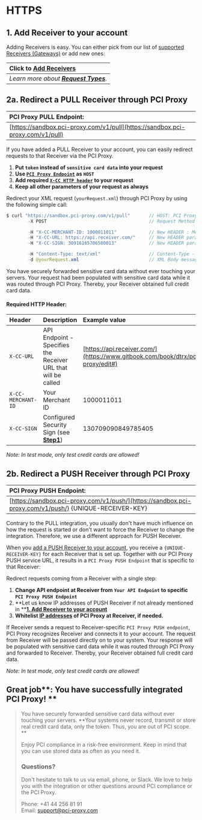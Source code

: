 # HTTPS

## 1. Add Receiver to your account

Adding Receivers is easy. You can either pick from our list of [supported Receivers \(Gateways\)](../../resources/supported-receivers.md) or add new ones:

| Click to [**Add Receivers**](https://admin.sandbox.datatrans.com/showcase/pci-proxy/add-receiver.html) |
| :--- |
| _Learn more about _[_**Request Types**_](../../resources/request-types.md)_._ |

## 2a. Redirect a PULL Receiver through PCI Proxy

| **PCI Proxy PULL Endpoint:** |
| :--- |
| [https://sandbox.pci-proxy.com/v1/pull](https://sandbox.pci-proxy.com/v1/pull) |

If you have added a PULL Receiver to your account, you can easily redirect requests to that Receiver via the PCI Proxy.

1. **Put `token` instead of `sensitive card data` into your request**
2. **Use **[**`PCI Proxy Endpoint`**](api.md#reference)** as `HOST`**
3. **Add required **[**`X-CC HTTP header`**](api.md#reference)** to your request**
4. **Keep all other parameters of your request as always**

Redirect your XML request \(`yourRequest.xml`\) through PCI Proxy by using the following simple call:

```java
$ curl "https://sandbox.pci-proxy.com/v1/pull"       // HOST: PCI Proxy Endpoint
        -X POST                                      // Request Method POST

        -H "X-CC-MERCHANT-ID: 1000011011"            // New HEADER : Merchant ID you received during Signup
        -H "X-CC-URL: https://api.receiver.com/"     // New HEADER parameter: Receiver API Endpoint
        -H "X-CC-SIGN: 30916165706580013"            // New HEADER parameter: Security Sign you created in Step 1 

        -H "Content-Type: text/xml"                  // Content-Type - We support almost all types
        -d @yourRequest.xml                          // XML Body message that is expected by Channel
```

You have securely forwarded sensitive card data without ever touching your servers. Your request had been populated with sensitive card data while it was routed through PCI Proxy. Thereby, your Receiver obtained full credit card data.

#### Required HTTP Header:

| Header | Description | Example value |
| :--- | :--- | :--- |
| `X-CC-URL` | API Endpoint - Specifies the Receiver URL that will be called | [https://api.receiver.com/](https://www.gitbook.com/book/dtrx/pci-proxy/edit#) |
| `X-CC-MERCHANT-ID` | Your Merchant ID | 1000011011 |
| `X-CC-SIGN` | Configured Security Sign \(see [**Step1**](../../setup.md)\) | 130709090849785405 |

_Note: In test mode, only test credit cards are allowed!_

## 2b. Redirect a PUSH Receiver through PCI Proxy

| **PCI Proxy PUSH Endpoint:** |
| :--- |
| [https://sandbox.pci-proxy.com/v1/push/](https://sandbox.pci-proxy.com/v1/push/) {UNIQUE-RECEIVER-KEY} |

Contrary to the PULL integration, you usually don't have much influence on how the request is started or don't want to force the Receiver to change the integration. Therefore, we use a different approach for PUSH Receiver.

When you [add a PUSH Receiver to your account](api.md#1-add-receiver-to-your-account), you receive a `{UNIQUE-RECEIVER-KEY}` for each Receiver that is set up. Together with our PCI Proxy PUSH service URL, it results in a `PCI Proxy PUSH Endpoint` that is specific to that Receiver:

Redirect requests coming from a Receiver with a single step:

1. **Change API endpoint at Receiver from `Your API Endpoint` to specific `PCI Proxy PUSH Endpoint`**
2. **Let us know IP addresses of PUSH Receiver if not already mentioned in **[**1. Add Receiver to your account**](api.md#1-add-receiver-to-your-account)
3. **Whitelist **[**IP addresses**](../../resources/ip-whitelisting.md)** of PCI Proxy at Receiver, if needed.**

If Receiver sends a request to Receiver-specific `PCI Proxy PUSH endpoint`, PCI Proxy recognizes Receiver and connects it to your account. The request from Receiver will be passed directly on to your system. Your response will be populated with sensitive card data while it was routed through PCI Proxy and forwarded to Receiver. Thereby, your Receiver obtained full credit card data.

_Note: In test mode, only test credit cards are allowed!_

## Great job**: You have successfully integrated PCI Proxy! **

> You have securely forwarded sensitive card data without ever touching your servers. **Your systems never record, transmit or store real credit card data, only the token. Thus, you are out of PCI scope. **
>
> Enjoy PCI compliance in a risk-free environment. Keep in mind that you can use stored data as often as you need it.
>
> ### Questions?
>
> Don't hesitate to talk to us via email, phone, or Slack. We love to help you with the integration or other questions around PCI compliance or the PCI Proxy.
>
> Phone: +41 44 256 81 91  
> Email: [support@pci-proxy.com](mailto:support@pci-proxy.com)

